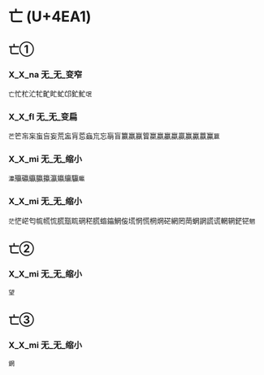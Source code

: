 #  亡 (U+4EA1)

## 亡①

### X_X_na 无_无_变窄
`亡`忙杧汒牤甿盳虻邙釯䰶`氓`

### X_X_fl 无_无_变扁
`芒`笀㠵杗䖟吂妄荒衁肓莣蝱巟忘朚盲籝羸䇔䈍䊨嬴臝蠃贏赢驘䕦鸁`籯`

### X_X_mi 无_无_缩小
`灜`㱻䃷䌱䑉攍瀛㜲䌴䯁`㬯`

### X_X_mi 无_无_缩小
`茫`恾㟐匄㡆㡛㤺㬻㼹䀮䃃䅒䐠䗈䥰䱩侫塃惘慌棢焹硭網罔菵蝄誷謊谎輞辋鋩铓`魍`

## 亡②

### X_X_mi 无_无_缩小
`望`

## 亡③ 

### X_X_mi 无_无_缩小
`龬`
